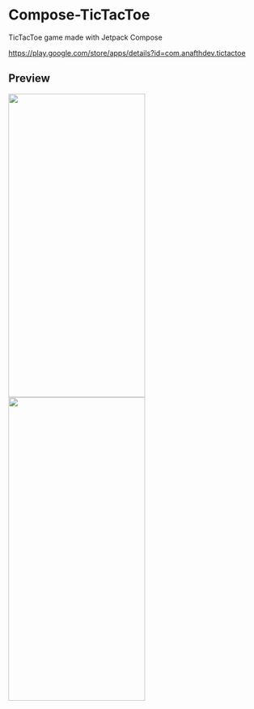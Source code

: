 # Compose-TicTacToe
TicTacToe game made with Jetpack Compose

https://play.google.com/store/apps/details?id=com.anafthdev.tictactoe

## Preview
<p float="left">
  <img src="https://github.com/kafri8889/Compose-TicTacToe/blob/master/img/dashboard.jpg" height="600" width="270" >
  <img src="https://github.com/kafri8889/Compose-TicTacToe/blob/master/img/game_1.jpg" height="600" width="270" >
</p>
